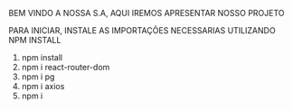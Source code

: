 BEM VINDO A NOSSA S.A, AQUI IREMOS APRESENTAR NOSSO PROJETO

PARA INICIAR, INSTALE AS IMPORTAÇÕES NECESSARIAS UTILIZANDO NPM INSTALL

1. npm install 
2. npm i react-router-dom
3. npm i pg
4. npm i axios
5. npm i 